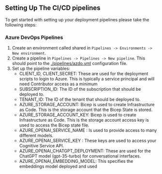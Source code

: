 ## Setting Up The CI/CD pipelines

To get started with setting up your deployment pipelines please take the following steps:

### Azure DevOps Pipelines

1. Create an environment called shared in `Pipelines -> Environments -> New environment`.
2. Create a pipeline in `Pipelines -> Pipelines -> New pipeline`. This should point to the [./pipelines/azdo.yml](./pipelines/azdo.yml) configuration file.
3. Set up the pipeline variables:
    - CLIENT_ID, CLIENT_SECRET: These are used for the deployment scripts to login to Azure. This is typically a service principal and will need Contributor access as a minimum
    - SUBSCRIPTION_ID: The ID of the subscription that should be deployed to.
    - TENANT_ID: The ID of the tenant that should be deployed to.
    - AZURE_STORAGE_ACCOUNT: Bicep is used to create Infrastructure as Code. This is the storage account that the Bicep State is stored.
    - AZURE_STORAGE_ACCOUNT_KEY: Bicep is used to create Infrastructure as Code. This is the storage account access key is used to access the Bicep state file.
    - AZURE_OPENAI_SERVICE_NAME : Is used to provide  access to many different models.
    - AZURE_OPENAI_SERVICE_KEY : These keys are used to access your Cognitive Service API.
    - AZURE_OPENAI_CHATGPT_DEPLOYMENT: These are used for the ChatGPT model (gpt-35-turbo) for conversational interfaces.
    - AZURE_OPENAI_EMBEDDING_MODEL: This specifies the embeddings model deployed and used
